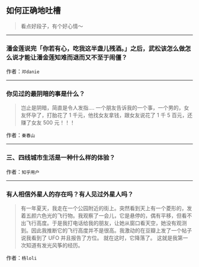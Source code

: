 ## 如何正确地吐槽

> 看点好段子，有个好心情～


 
---

### 潘金莲说完「你若有心，吃我这半盏儿残酒。」之后，武松该怎么做怎么说才能让潘金莲知难而退而又不至于闹僵？

> 


作者：`邓danie`

---

### 你见过的最阴暗的事是什么？

> 岂止是阴暗，简直是令人发指....
> 一个朋友告诉我的一个事，一个男的，女友怀孕了，打胎花了 1 千元，他找女友拿钱，跟女友说花了 1 千 5 百元，还赚了女友 500 元！！！


作者：`秦春山`

---

### 三、四线城市生活是一种什么样的体验？

> 


作者：`知乎用户`

---

### 有人相信外星人的存在吗？有人见过外星人吗？

> 有一年夏天，我走在一个公园附近的街上。突然看到天上有一个菱形的，发着五颜六色光的飞行物。我观察了一会儿，它是悬停的，偶有平移，但看不出飞行高度。于是我打电话给我的朋友，让她从窗口看天空，她没有观测到。因此我推断它的飞行高度并不是很高。我激动的在豆瓣上发了一个帖子说我看到了 UFO 并且报告了方位。
> 就在这时，它降落了。
> 这就是我第一次知道有发光风筝的经历。


作者：`杨loli`